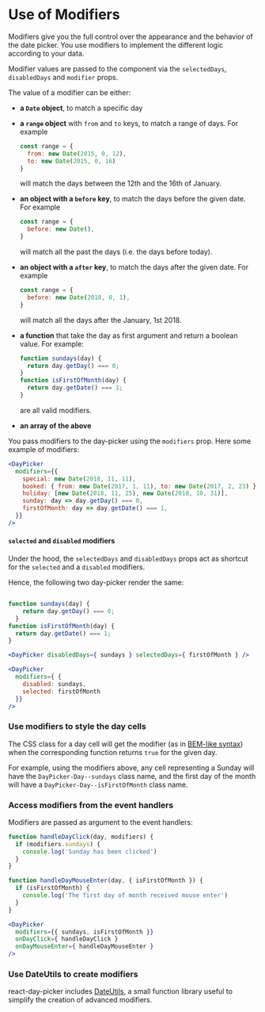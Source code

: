 # Use of Modifiers

Modifiers give you the full control over the appearance and the behavior of the date picker. You use modifiers to implement the different logic according to your data.

Modifier values are passed to the component via the `selectedDays`, `disabledDays` and `modifier` props. 

The value of a modifier can be either:

- **a `Date` object**, to match a specific day
- **a `range` object** with `from` and `to` keys, to match a range of days. For example 

  ```js
  const range = { 
    from: new Date(2015, 0, 12), 
    to: new Date(2015, 0, 16) 
  }
  ```
  will match the days between the 12th and the 16th of January.

- **an object with a `before` key**, to match the days before the given date. For example 
  ```js
  const range = { 
    before: new Date(), 
  }
  ```
  will match all the past the days (i.e. the days before today).

- **an object with a `after` key**, to match the days after the given date. For example 

  ```js
  const range = { 
    before: new Date(2018, 0, 1), 
  }
  ```

  will match all the days after the January, 1st 2018.

- **a function** that take the day as first argument and return a boolean value. For example:
  
  ```js
  function sundays(day) {
    return day.getDay() === 0;
  }
  function isFirstOfMonth(day) {
    return day.getDate() === 1;
  }
  ```
  are all valid modifiers.
- **an array of the above** 

You pass modifiers to the day-picker using the `modifiers` prop. Here some example of modifiers:

```jsx
<DayPicker 
  modifiers={{ 
    special: new Date(2018, 11, 11),
    booked: { from: new Date(2017, 1, 11), to: new Date(2017, 2, 23) },
    holiday: [new Date(2018, 11, 25), new Date(2018, 10, 31)],
    sunday: day => day.getDay() === 0, 
    firstOfMonth: day => day.getDate() === 1,
  }}
/>
```

#### `selected` and `disabled` modifiers

Under the hood, the `selectedDays` and `disabledDays` props act as shortcut for the `selected` and a `disabled` modifiers. 

Hence, the following two day-picker render the same:

```jsx

function sundays(day) {
    return day.getDay() === 0;
  }
function isFirstOfMonth(day) {
  return day.getDate() === 1;
}

<DayPicker disabledDays={ sundays } selectedDays={ firstOfMonth } />

<DayPicker 
  modifiers={ { 
    disabled: sundays, 
    selected: firstOfMonth 
  }} 
/>
```

### Use modifiers to style the day cells

The CSS class for a day cell will get the modifier (as in [BEM-like syntax](https://css-tricks.com/bem-101/)) when the corresponding function returns `true` for the given day.

For example, using the modifiers above, any cell representing a Sunday will have the `DayPicker-Day--sundays` class name, and the first day of the month will have a `DayPicker-Day--isFirstOfMonth` class name.

### Access modifiers from the event handlers

Modifiers are passed as argument to the event handlers:

```jsx
function handleDayClick(day, modifiers) {
  if (modifiers.sundays) {
    console.log('Sunday has been clicked')
  }
}

function handleDayMouseEnter(day, { isFirstOfMonth }) {
  if (isFirstOfMonth) {
    console.log('The first day of month received mouse enter')
  }
}

<DayPicker
  modifiers={{ sundays, isFirstOfMonth }}
  onDayClick={ handleDayClick }
  onDayMouseEnter={ handleDayMouseEnter }
/>
```

### Use DateUtils to create modifiers

react-day-picker includes [DateUtils](DateUtils.md), a small function library useful to simplify the creation of advanced modifiers.
